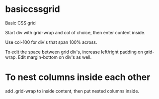basiccssgrid
============

Basic CSS grid

Start div with grid-wrap and col of choice, then enter content inside.

Use col-100 for div's that span 100% across.

To edit the space between grid div's, increase left/right padding on grid-wrap. Edit margin-bottom on div's as well.


To nest columns inside each other
=================================

add .grid-wrap to inside content, then put nested columns inside.

